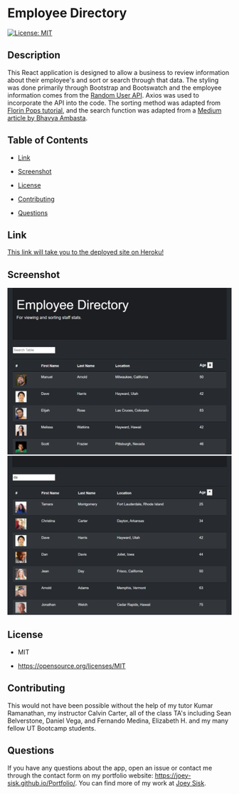 # Employee Directory
[![License: MIT](https://img.shields.io/badge/License-MIT-yellow.svg)](https://opensource.org/licenses/MIT)

## Description

This React application is designed to allow a business to review information about their employee's and sort or search through that data. The styling was done primarily through Bootstrap and Bootswatch and the employee information comes from the [Random User API](https://randomuser.me/). Axios was used to incorporate the API into the code. The sorting method was adapted from [Florin Pops tutorial](https://www.florin-pop.com/blog/2019/07/sort-table-data-with-react/), and the search function was adapted from a [Medium article by Bhavya Ambasta](https://medium.com/crobyer/search-filter-with-react-js-88986c644ed5).

## Table of Contents

* [Link](#Link)

* [Screenshot](#Screenshot)

* [License](#license)

* [Contributing](#contributing)

* [Questions](#questions)

## Link

[This link will take you to the deployed site on Heroku!](https://joey-sisk.github.io/employee-directory/)

## Screenshot

![First Screenshot](./screenshots/screenshot1.png)
![Second Screenshot](./screenshots/screenshot2.png)

## License

- MIT

- https://opensource.org/licenses/MIT
  
## Contributing

This would not have been possible without the help of my tutor Kumar Ramanathan, my instructor Calvin Carter, all of the class TA's including Sean Belverstone, Daniel Vega, and Fernando Medina, Elizabeth H. and my many fellow UT Bootcamp students.

## Questions

If you have any questions about the app, open an issue or contact me through the contact form on my portfolio website: https://joey-sisk.github.io/Portfolio/. You can find more of my work at [Joey Sisk](github.com/joey-sisk).
